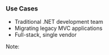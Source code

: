### Use Cases

- Traditional .NET development team
- Migrating legacy MVC applications
- Full-stack, single vendor


Note:


